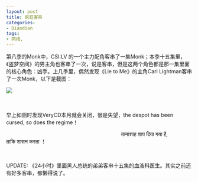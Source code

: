 ```yaml
---
layout: post
title: 疯狂客串
categories:
- Diandian
tags:
- 网络, 
---
```

<p>第八季的Monk中，CSI:LV 的一个主力配角客串了一集Monk；本季十五集里，《盗梦空间》的男主角也客串了一次，说是客串，但是这两个角色都是那一集里面的核心角色：凶手。上几季里，偶然发现《Lie to Me》的主角Carl Lightman客串了一次Monk，以下是截图：</p>
<p><img src="http://m2.img.srcdd.com/farm5/d/2012/0627/10/AFCCF2077F9E7D0BAAD1FBF133BF7F6D_B500_900_500_275.JPEG" />‍</p>
<p>&nbsp;</p>
<p>早上如厕时发现VeryCD本月就会关闭，很是失望，the despot has been cursed, so does the regime！</p>
<p>&nbsp;&nbsp; &nbsp; &nbsp; &nbsp; &nbsp; &nbsp; &nbsp; &nbsp; &nbsp; &nbsp; &nbsp; &nbsp; &nbsp; &nbsp; &nbsp; &nbsp; &nbsp; &nbsp; &nbsp; &nbsp; &nbsp; &nbsp; &nbsp; &nbsp; &nbsp; &nbsp; &nbsp; &nbsp; &nbsp; &nbsp; &nbsp; &nbsp; &nbsp; &nbsp; &nbsp; &nbsp; &nbsp; &nbsp; &nbsp;&nbsp;तानाशाह&nbsp;शाप दिया&nbsp;गया है, ताकि&nbsp;शासन&nbsp;करता ！</p>
<p>&nbsp;&nbsp; &nbsp; &nbsp; &nbsp; &nbsp; &nbsp; &nbsp; &nbsp; &nbsp; &nbsp; &nbsp; &nbsp; &nbsp; &nbsp; &nbsp; &nbsp; &nbsp; &nbsp; &nbsp; &nbsp; &nbsp; &nbsp; &nbsp; &nbsp; &nbsp; &nbsp; &nbsp; &nbsp; &nbsp; &nbsp; &nbsp; &nbsp; &nbsp; &nbsp; &nbsp; &nbsp; &nbsp; &nbsp; &nbsp;&nbsp;</p>
<p>UPDATE: 《24小时》里面黑人总统的弟弟客串十五集的血液科医生。其实之前还有好多客串，都懒得说了。</p>
<p></p>